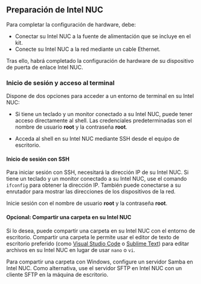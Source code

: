 ## <a name="prepare-your-intel-nuc"></a>Preparación de Intel NUC

Para completar la configuración de hardware, debe:

- Conectar su Intel NUC a la fuente de alimentación que se incluye en el kit.
- Conecte su Intel NUC a la red mediante un cable Ethernet.

Tras ello, habrá completado la configuración de hardware de su dispositivo de puerta de enlace Intel NUC.

### <a name="sign-in-and-access-the-terminal"></a>Inicio de sesión y acceso al terminal

Dispone de dos opciones para acceder a un entorno de terminal en su Intel NUC:

- Si tiene un teclado y un monitor conectado a su Intel NUC, puede tener acceso directamente al shell. Las credenciales predeterminadas son el nombre de usuario **root** y la contraseña **root**.

- Acceda al shell en su Intel NUC mediante SSH desde el equipo de escritorio.

#### <a name="sign-in-with-ssh"></a>Inicio de sesión con SSH

Para iniciar sesión con SSH, necesitará la dirección IP de su Intel NUC. Si tiene un teclado y un monitor conectado a su Intel NUC, use el comando `ifconfig` para obtener la dirección IP. También puede conectarse a su enrutador para mostrar las direcciones de los dispositivos de la red.

Inicie sesión con el nombre de usuario **root** y la contraseña **root**.

#### <a name="optional-share-a-folder-on-your-intel-nuc"></a>Opcional: Compartir una carpeta en su Intel NUC

Si lo desea, puede compartir una carpeta en su Intel NUC con el entorno de escritorio. Compartir una carpeta le permite usar el editor de texto de escritorio preferido (como [Visual Studio Code](https://code.visualstudio.com/) o [Sublime Text](http://www.sublimetext.com/)) para editar archivos en su Intel NUC en lugar de usar `nano` o `vi`.

Para compartir una carpeta con Windows, configure un servidor Samba en Intel NUC. Como alternativa, use el servidor SFTP en Intel NUC con un cliente SFTP en la máquina de escritorio.
